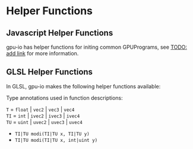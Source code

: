 # Helper Functions

## Javascript Helper Functions

gpu-io has helper functions for initing common GPUPrograms, see [TODO: add link]() for more information.


## GLSL Helper Functions

In GLSL, gpu-io makes the following helper functions available:

Type annotations used in function descriptions:

`T` = `float` | `vec2` | `vec3` | `vec4`  
`TI` = `int` | `ivec2` | `ivec3` | `ivec4`  
`TU` = `uint` | `uvec2` | `uvec3` | `uvec4`  

- `TI|TU modi(TI|TU x, TI|TU y)`
- `TI|TU modi(TI|TU x, int|uint y)`